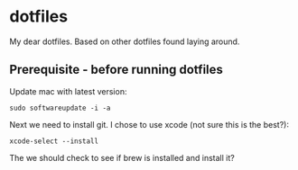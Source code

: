 # dotfiles
My dear dotfiles. Based on other dotfiles found laying around.

## Prerequisite - before running dotfiles
Update mac with latest version:
```
sudo softwareupdate -i -a
```
Next we need to install git. I chose to use xcode (not sure this is the best?):
```
xcode-select --install
```
The we should check to see if brew is installed and install it?

